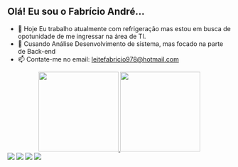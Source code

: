 ## Olá! Eu sou o Fabrício André...
- 🔭 Hoje Eu trabalho atualmente com refrigeração mas estou em busca de opotunidade de me ingressar na área de TI.
- 🌱 Cusando Análise Desenvolvimento de sistema, mas focado na parte de Back-end
- 📫 Contate-me no email: leitefabricio978@hotmail.com
<div align="center">
  <a href="https://github.com/fabriyciio">
  <img height="180em" src="https://github-readme-stats.vercel.app/api?username=fabriyciio&show_icons=true&theme=dracula&include_all_commits=true&count_private=true"/>
  <img height="180em" src="https://github-readme-stats.vercel.app/api/top-langs/?username=fabriyciio&layout=compact&langs_count=7&theme=dracula"/>
</div>
<div> 
  <a href="https://www.instagram.com/fabryciio_oficial/" target="_blank"><img src="https://img.shields.io/badge/-Instagram-%23E4405F?style=for-the-badge&logo=instagram&logoColor=white" target="_blank"></a>
 <a href="https://discord.com/channels/@me" target="_blank"><img src="https://img.shields.io/badge/Discord-7289DA?style=for-the-badge&logo=discord&logoColor=white" target="_blank"></a> 
  <a href = "mailto:leitefabricio978@gmail.com"><img src="https://img.shields.io/badge/Gmail-D14836?style=for-the-badge&logo=gmail&logoColor=white" target="_blank"></a>
  <a href="https://www.linkedin.com/in/fabr%C3%ADcio-andr%C3%A9-04aa15182/" target="_blank"><img src="https://img.shields.io/badge/-LinkedIn-%230077B5?style=for-the-badge&logo=linkedin&logoColor=white" target="_blank"></a>
</div>
  
